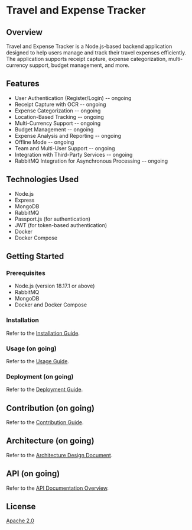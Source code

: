 # Travel and Expense Tracker

## Overview

Travel and Expense Tracker is a Node.js-based backend application designed to help users manage and track their travel expenses efficiently. The application supports receipt capture, expense categorization, multi-currency support, budget management, and more.

## Features

- User Authentication (Register/Login) -- ongoing
- Receipt Capture with OCR -- ongoing
- Expense Categorization -- ongoing
- Location-Based Tracking -- ongoing
- Multi-Currency Support -- ongoing
- Budget Management -- ongoing
- Expense Analysis and Reporting -- ongoing
- Offline Mode -- ongoing
- Team and Multi-User Support -- ongoing
- Integration with Third-Party Services -- ongoing
- RabbitMQ Integration for Asynchronous Processing -- ongoing

## Technologies Used

- Node.js
- Express
- MongoDB
- RabbitMQ
- Passport.js (for authentication)
- JWT (for token-based authentication)
- Docker
- Docker Compose

## Getting Started

### Prerequisites

- Node.js (version 18.17.1 or above)
- RabbitMQ
- MongoDB
- Docker and Docker Compose

### Installation
Refer to the [Installation Guide](INSTALL.md).

### Usage (on going)
Refer to the [Usage Guide](USAGE.md).

### Deployment (on going)
Refer to the [Deployment Guide](DEPLOYMENT.md).

## Contribution (on going)
Refer to the [Contribution Guide](CONTRIBUTING.md).

## Architecture (on going)
Refer to the [Architecture Design Document](ARCHITECTURE.md).

## API (on going)
Refer to the [API Documentation Overview](API.md).

## License
[Apache 2.0](./LICENSE)
